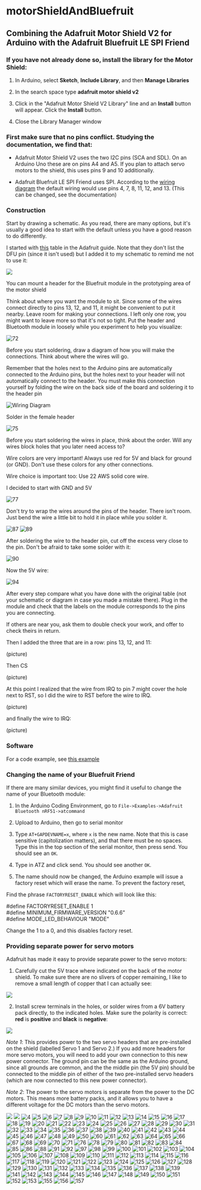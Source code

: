 # motorShieldAndBluefruit

## Combining the Adafruit Motor Shield V2 for Arduino with the Adafruit Bluefruit LE SPI Friend

### If you have not already done so, install the library for the Motor Shield:
1. In Arduino, select **Sketch**, **Include Library**, and then **Manage
Libraries**

2. In the search space type **adafruit motor shield v2**

3. Click in the "Adafruit Motor Shield V2 Library" line and an **Install** button
will appear. Click the **Install** button.

4. Close the Library Manager window

### First make sure that no pins conflict. Studying the documentation, we find that:

* Adafruit Motor Shield V2 uses the two I2C pins (SCA and SDL). On an Arduino
Uno these are on pins A4 and A5. If you plan to attach servo motors to the
shield, this uses pins 9 and 10 additionally.

* Adafruit Bluefruit LE SPI Friend uses SPI. According to the [wiring
	diagram](https://learn.adafruit.com/introducing-the-adafruit-bluefruit-spi-breakout/wiring)
  the default wiring would use pins 4, 7, 8, 11, 12, and 13. (This can be
	changed, see the documentation)

### Construction

Start by drawing a schematic. As you read, there are many options, but
it's usually a good idea to start with the default unless you have a 
good reason to do differently.

I started with
[this](https://learn.adafruit.com/introducing-the-adafruit-bluefruit-spi-breakout/wiring#default-pinout)
table in the Adafruit guide. Note that they don't list the DFU pin (since it
isn't used) but I added it to my schematic to remind me not to use it:

![](images/bluefruit/73.jpg)

You can mount a header for the Bluefruit module in the prototyping area of 
the motor shield 

Think about where you want the module to sit. Since some of the wires
connect directly to pins 13, 12, and 11, it might be convenient to put it 
nearby. Leave room for making your connections. I left only one row, you might
want to leave more so that it's not so tight. Put the header 
and Bluetooth module in loosely while you experiment to
help you visualize:

![72](images/bluefruit/72.jpg)

Before you start soldering, draw a diagram of how you will make the 
connections. Think about where the wires will go. 

Remember that the holes next to the Arduino pins are automatically connected
to the Arduino pins, but the holes next to your header will not automatically
connect to the header. You must make this connection yourself by folding the 
wire on the back side of the board and soldering it to the header pin

![Wiring Diagram](images/bluefruit/diagram.jpg)

Solder in the female header

![75](images/bluefruit/75.jpg)

Before you start soldering the wires in place, think about the order.
Will any wires block holes 
that you later need access to? 

Wire colors are very important! Always use red for 5V and black for ground (or
GND). Don't use these colors for any other connections.

Wire choice is important too: Use 22 AWS solid core wire.

I decided to start with GND and 5V

![77](images/bluefruit/77.jpg)

Don't try to wrap the wires around the pins of the header. There isn't room.
Just bend the wire a little bit to hold it in place while you solder it.

![87](images/bluefruit/87.jpg)
![89](images/bluefruit/89.jpg)

After soldering the wire to the header pin,
cut off the excess very close to the pin. Don't be afraid to take
some solder with it:

![90](images/bluefruit/90.jpg)

Now the 5V wire:

![94](images/bluefruit/94.jpg)

After every step compare what you have done with the original table (not your
schematic or diagram in case you made a mistake there). Plug in the module
and check that the labels on the module corresponds to the pins you are 
connecting.

If others are near you, ask them to double check your work, and offer to 
check theirs in return.

Then I added the three that are in a row: pins 13, 12, and 11:

(picture)

Then CS

(picture)

At this point I realized that the wire from IRQ to pin 7 might
cover the hole next to RST, so I did the wire to RST before the wire 
to IRQ.

(picture)

and finally the wire to IRQ:

(picture)

### Software

For a code example, see [this example](motorShieldAndBluefruit/motorShieldAndBluefruit.ino)

### Changing the name of your Bluefruit Friend

If there are many similar devices, you might find it useful to change the 
name of your Bluetooth module:

1. In the Arduino Coding Environment, go to
```File->Examples->Adafruit Bluetooth nRF51->atcommand```

2. Upload to Arduino, then go to serial monitor

3. Type ```AT+GAPDEVNAME=x```, where ```x``` is the new name. 
Note that this is case sensitive (capitolization matters),
and that there must be no spaces.
Type this in the top section of the serial monitor, 
then press send. You should see an ```OK```.

4. Type in ATZ and click send. You should see another ```OK```.

5. The name should now be changed, the Arduino example will issue a factory
reset which will erase the name. To prevent the factory reset,

Find the phrase ```FACTORYRESET_ENABLE``` which will look like this:

#define FACTORYRESET_ENABLE 1  
#define MINIMUM_FIRMWARE_VERSION "0.6.6"  
#define MODE_LED_BEHAVIOUR "MODE"  

Change the 1 to a 0, and this disables factory reset. 

### Providing separate power for servo motors

Adafruit has made it easy to provide separate power to the servo
motors:

1. Carefully cut the 5V trace where indicated on the back of the motor shield.
To make sure there are no slivers of copper remaining, I like to remove a 
small length of copper that I can actually see:

![](images/cutTraceToUseOptionalServoInput.jpg)

2. Install screw terminals in the holes, or solder wires from a 6V battery
pack directly, to the indicated holes. 
Make sure the polarity is correct: **red** is
**positive** and **black** is **negative**:

![](images/motorShieldOptServo_bb.png)

*Note 1*: This provides power to the two servo headers that are pre-installed
on the shield (labelled Servo 1 and Servo 2.)
If you add more headers for more servo motors, 
you will need to add your own connection to this new power connector. 
The ground pin can be the same as the Arduino ground, 
since all grounds are common, 
and the the middle pin (the 5V pin)
should be connected to the middle pin of either of the two 
pre-installed servo headers
(which are now connected to this new power connector).

*Note 2*: The power to the servo motors is separate from the power to the DC
motors. This means more battery packs, and it allows you to have a different
voltage for the DC motors than the servo motors.


![](images/bluefruit/2.jpg)
![](images/bluefruit/3.jpg)
![4](images/bluefruit/4.jpg)
![5](images/bluefruit/5.jpg)
![6](images/bluefruit/6.jpg)
![7](images/bluefruit/7.jpg)
![8](images/bluefruit/8.jpg)
![9](images/bluefruit/9.jpg)
![10](images/bluefruit/10.jpg)
![11](images/bluefruit/11.jpg)
![12](images/bluefruit/12.jpg)
![13](images/bluefruit/13.jpg)
![14](images/bluefruit/14.jpg)
![15](images/bluefruit/15.jpg)
![16](images/bluefruit/16.jpg)
![17](images/bluefruit/17.jpg)
![18](images/bluefruit/18.jpg)
![19](images/bluefruit/19.jpg)
![20](images/bluefruit/20.jpg)
![21](images/bluefruit/21.jpg)
![22](images/bluefruit/22.jpg)
![23](images/bluefruit/23.jpg)
![24](images/bluefruit/24.jpg)
![25](images/bluefruit/25.jpg)
![26](images/bluefruit/26.jpg)
![27](images/bluefruit/27.jpg)
![28](images/bluefruit/28.jpg)
![29](images/bluefruit/29.jpg)
![30](images/bluefruit/30.jpg)
![31](images/bluefruit/31.jpg)
![32](images/bluefruit/32.jpg)
![33](images/bluefruit/33.jpg)
![34](images/bluefruit/34.jpg)
![35](images/bluefruit/35.jpg)
![36](images/bluefruit/36.jpg)
![37](images/bluefruit/37.jpg)
![38](images/bluefruit/38.jpg)
![39](images/bluefruit/39.jpg)
![40](images/bluefruit/40.jpg)
![41](images/bluefruit/41.jpg)
![42](images/bluefruit/42.jpg)
![43](images/bluefruit/43.jpg)
![44](images/bluefruit/44.jpg)
![45](images/bluefruit/45.jpg)
![46](images/bluefruit/46.jpg)
![47](images/bluefruit/47.jpg)
![48](images/bluefruit/48.jpg)
![49](images/bluefruit/49.jpg)
![50](images/bluefruit/50.jpg)
![60](images/bluefruit/60.jpg)
![61](images/bluefruit/61.jpg)
![62](images/bluefruit/62.jpg)
![63](images/bluefruit/63.jpg)
![64](images/bluefruit/64.jpg)
![65](images/bluefruit/65.jpg)
![66](images/bluefruit/66.jpg)
![67](images/bluefruit/67.jpg)
![68](images/bluefruit/68.jpg)
![69](images/bluefruit/69.jpg)
![70](images/bluefruit/70.jpg)
![71](images/bluefruit/71.jpg)
![76](images/bluefruit/76.jpg)
![78](images/bluefruit/78.jpg)
![79](images/bluefruit/79.jpg)
![80](images/bluefruit/80.jpg)
![81](images/bluefruit/81.jpg)
![82](images/bluefruit/82.jpg)
![83](images/bluefruit/83.jpg)
![84](images/bluefruit/84.jpg)
![85](images/bluefruit/85.jpg)
![86](images/bluefruit/86.jpg)
![88](images/bluefruit/88.jpg)
![91](images/bluefruit/91.jpg)
![92](images/bluefruit/92.jpg)
![97](images/bluefruit/97.jpg)
![98](images/bluefruit/98.jpg)
![99](images/bluefruit/99.jpg)
![100](images/bluefruit/100.jpg)
![101](images/bluefruit/101.jpg)
![102](images/bluefruit/102.jpg)
![103](images/bluefruit/103.jpg)
![104](images/bluefruit/104.jpg)
![105](images/bluefruit/105.jpg)
![106](images/bluefruit/106.jpg)
![107](images/bluefruit/107.jpg)
![108](images/bluefruit/108.jpg)
![109](images/bluefruit/109.jpg)
![110](images/bluefruit/110.jpg)
![111](images/bluefruit/111.jpg)
![112](images/bluefruit/112.jpg)
![113](images/bluefruit/113.jpg)
![114](images/bluefruit/114.jpg)
![115](images/bluefruit/115.jpg)
![116](images/bluefruit/116.jpg)
![117](images/bluefruit/117.jpg)
![118](images/bluefruit/118.jpg)
![119](images/bluefruit/119.jpg)
![120](images/bluefruit/120.jpg)
![121](images/bluefruit/121.jpg)
![122](images/bluefruit/122.jpg)
![123](images/bluefruit/123.jpg)
![124](images/bluefruit/124.jpg)
![125](images/bluefruit/125.jpg)
![126](images/bluefruit/126.jpg)
![127](images/bluefruit/127.jpg)
![128](images/bluefruit/128.jpg)
![129](images/bluefruit/129.jpg)
![130](images/bluefruit/130.jpg)
![131](images/bluefruit/131.jpg)
![132](images/bluefruit/132.jpg)
![133](images/bluefruit/133.jpg)
![134](images/bluefruit/134.jpg)
![135](images/bluefruit/135.jpg)
![136](images/bluefruit/136.jpg)
![137](images/bluefruit/137.jpg)
![138](images/bluefruit/138.jpg)
![139](images/bluefruit/139.jpg)
![141](images/bluefruit/141.jpg)
![142](images/bluefruit/142.jpg)
![143](images/bluefruit/143.jpg)
![144](images/bluefruit/144.jpg)
![145](images/bluefruit/145.jpg)
![146](images/bluefruit/146.jpg)
![147](images/bluefruit/147.jpg)
![148](images/bluefruit/148.jpg)
![149](images/bluefruit/149.jpg)
![150](images/bluefruit/150.jpg)
![151](images/bluefruit/151.jpg)
![152](images/bluefruit/152.jpg)
![153](images/bluefruit/153.jpg)
![155](images/bluefruit/155.jpg)
![156](images/bluefruit/156.jpg)
![157](images/bluefruit/157.jpg)

